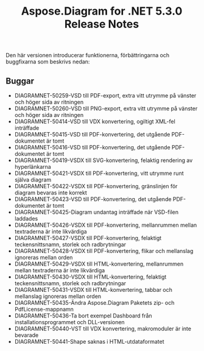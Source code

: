 ﻿---
title: Aspose.Diagram for .NET 5.3.0 Release Notes
type: docs
weight: 70
url: /sv/net/aspose-diagram-for-net-5-3-0-release-notes/
---
Den här versionen introducerar funktionerna, förbättringarna och buggfixarna som beskrivs nedan:
## **Buggar**
- DIAGRAMNET-50259-VSD till PDF-export, extra vitt utrymme på vänster och höger sida av ritningen
- DIAGRAMNET-50260-VSD till PNG-export, extra vitt utrymme på vänster och höger sida av ritningen
- DIAGRAMNET-50414-VSD till VDX konvertering, ogiltigt XML-fel inträffade
- DIAGRAMNET-50415-VSD till PDF-konvertering, det utgående PDF-dokumentet är tomt
- DIAGRAMNET-50416-VSD till PDF-konvertering, det utgående PDF-dokumentet är tomt
- DIAGRAMNET-50419-VSDX till SVG-konvertering, felaktig rendering av hyperlänkarna
- DIAGRAMNET-50421-VSDX till PDF-konvertering, vitt utrymme runt själva diagram
- DIAGRAMNET-50422-VSDX till PDF-konvertering, gränslinjen för diagram bevaras inte korrekt
- DIAGRAMNET-50423-VSD till PDF-konvertering, det utgående PDF-dokumentet är tomt
- DIAGRAMNET-50425-Diagram undantag inträffade när VSD-filen laddades
- DIAGRAMNET-50426-VSDX till PDF-konvertering, mellanrummen mellan textraderna är inte likvärdiga
- DIAGRAMNET-50427-VSDX till PDF-konvertering, felaktigt teckensnittsnamn, storlek och radbrytningar
- DIAGRAMNET-50428-VSDX till PDF-konvertering, flikar och mellanslag ignoreras mellan orden
- DIAGRAMNET-50429-VSDX till HTML-konvertering, mellanrummen mellan textraderna är inte likvärdiga
- DIAGRAMNET-50430-VSDX till HTML-konvertering, felaktigt teckensnittsnamn, storlek och radbrytningar
- DIAGRAMNET-50431-VSDX till HTML-konvertering, tabbar och mellanslag ignoreras mellan orden
- DIAGRAMNET-50435-Ändra Aspose.Diagram Paketets zip- och PdfLicense-mappnamn
- DIAGRAMNET-50436-Ta bort exempel Dashboard från installationsprogrammet och DLL-versionen
- DIAGRAMNET-50440-VST till VDX konvertering, makromoduler är inte bevarade
- DIAGRAMNET-50441-Shape saknas i HTML-utdataformatet
